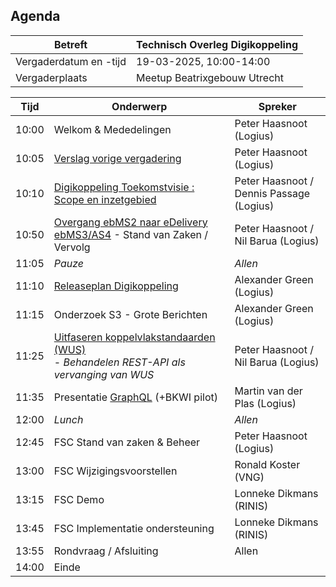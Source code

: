 ## Agenda

| Betreft                | Technisch Overleg Digikoppeling |
| ---------------------- | ------------------------------- |
| Vergaderdatum en -tijd | 19-03-2025, 10:00-14:00         |
| Vergaderplaats         | Meetup Beatrixgebouw Utrecht |                         |

| Tijd | Onderwerp |Spreker|
| --- | --- | --- |  
| 10:00| Welkom & Mededelingen        |    Peter Haasnoot (Logius) |
| 10:05| [Verslag vorige vergadering](https://github.com/Logius-standaarden/Overleg/blob/main/Digikoppeling/2025-03-19/2024-12-10%20%20Verslag%20TO%20Digikoppeling%20v1.0.pdf)       |    Peter Haasnoot (Logius) |
| 10:10 | [Digikoppeling Toekomstvisie : Scope en inzetgebied](#digikoppeling-toekomstvisie--scope-en-inzetgebied) <BR>| Peter Haasnoot / Dennis Passage (Logius)| 
| 10:50  | [Overgang ebMS2 naar eDelivery ebMS3/AS4](#overgang-ebms2-naar-edelivery-ebms3as4) - Stand van Zaken / Vervolg  | Peter Haasnoot / Nil Barua (Logius)| 
| 11:05 | _Pauze_ | _Allen_ |
| 11:10 | [Releaseplan Digikoppeling](https://github.com/orgs/Logius-standaarden/projects/4)      |    Alexander Green (Logius) |
| 11:15 | Onderzoek S3 - Grote Berichten | Alexander Green (Logius) |
| 11:25  | [Uitfaseren koppelvlakstandaarden (WUS)](#uitfaseren-koppelvlakstandaarden-wus)<BR> - _Behandelen REST-API als vervanging van WUS_| Peter Haasnoot  / Nil Barua (Logius)|
| 11:35 | Presentatie [GraphQL](https://graphql.org/) (+BKWI pilot)  | Martin van der Plas (Logius)| 
|12:00 | _Lunch_ | _Allen_ |
|12:45 | FSC Stand van zaken & Beheer | Peter Haasnoot (Logius)|
|13:00 | FSC Wijzigingsvoorstellen | Ronald Koster (VNG)  |
|13:15 | FSC Demo | Lonneke Dikmans (RINIS) |
|13:45 | FSC Implementatie ondersteuning | Lonneke Dikmans (RINIS) | 
|13:55  | Rondvraag / Afsluiting | Allen | 
|14:00 | Einde |
